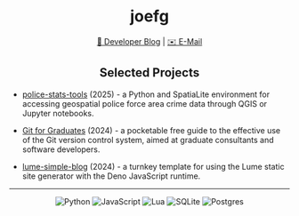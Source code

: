 <h1 align="center">joefg</h1>

<div align="center">
<nav>
    <a href="https://joefg.github.io">📝 Developer Blog</a> |
    <a href="mailto:mr.jfg@proton.me">✉️ E-Mail</a>
</nav>
</div>

<h2 align="center">Selected Projects</h2>

- [police-stats-tools](https://github.com/joefg/police-stats-tools) (2025) - a Python and
SpatiaLite environment for accessing geospatial police force area crime data through QGIS
or Jupyter notebooks.

- [Git for Graduates](https://git-for-graduates.pages.dev) (2024) - a pocketable
free guide to the effective use of the Git version control system, aimed at
graduate consultants and software developers.

- [lume-simple-blog](https://github.com/joefg/lume-simple-blog) (2024) - a
turnkey template for using the Lume static site generator with the Deno
JavaScript runtime.

---

<div align="center">

![Python](https://img.shields.io/badge/python-3670A0?style=for-the-badge&logo=python&logoColor=ffdd54)
![JavaScript](https://img.shields.io/badge/javascript-%23323330.svg?style=for-the-badge&logo=javascript&logoColor=%23F7DF1E)
![Lua](https://img.shields.io/badge/lua-%232C2D72.svg?style=for-the-badge&logo=lua&logoColor=white)
![SQLite](https://img.shields.io/badge/sqlite-%2307405e.svg?style=for-the-badge&logo=sqlite&logoColor=white)
![Postgres](https://img.shields.io/badge/postgres-%23316192.svg?style=for-the-badge&logo=postgresql&logoColor=white)

</div>
